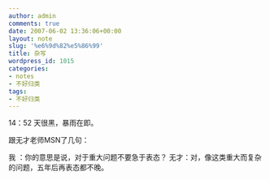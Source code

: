 ```yaml
---
author: admin
comments: true
date: 2007-06-02 13:36:06+00:00
layout: note
slug: '%e6%9d%82%e5%86%99'
title: 杂写
wordpress_id: 1015
categories:
- notes
- 不好归类
tags:
- 不好归类
---
```


14：52
天很黑，暴雨在即。

跟无才老师MSN了几句：

我   ：你的意思是说，对于重大问题不要急于表态？
无才：对，像这类重大而复杂的问题，五年后再表态都不晚。
